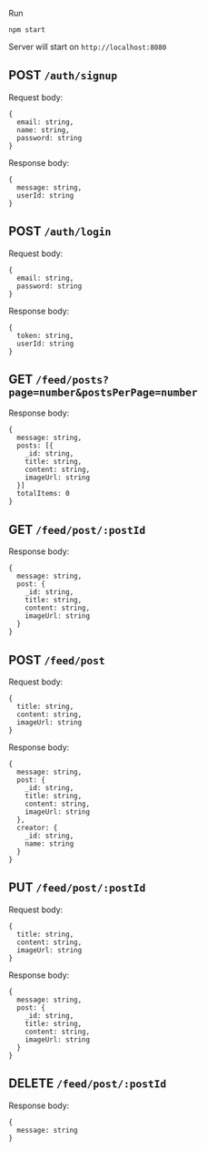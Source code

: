 Run
```
npm start
```

Server will start on `http://localhost:8080`

## POST `/auth/signup`

Request body:
```
{
  email: string,
  name: string,
  password: string
}
```

Response body:
```
{
  message: string,
  userId: string
}
```


## POST `/auth/login`

Request body:
```
{
  email: string,
  password: string
}
```

Response body:
```
{
  token: string,
  userId: string
}
```

## GET `/feed/posts?page=number&postsPerPage=number`

Response body:
```
{
  message: string,
  posts: [{
    _id: string,
    title: string,
    content: string,
    imageUrl: string
  }]
  totalItems: 0
}
```

## GET `/feed/post/:postId`

Response body:
```
{
  message: string,
  post: {
    _id: string,
    title: string,
    content: string,
    imageUrl: string
  }
}
```

## POST `/feed/post`

Request body:
```
{
  title: string,
  content: string,
  imageUrl: string
}
```

Response body:
```
{
  message: string,
  post: {
    _id: string,
    title: string,
    content: string,
    imageUrl: string
  },
  creator: {
    _id: string,
    name: string
  }
}
```

## PUT `/feed/post/:postId`

Request body:
```
{
  title: string,
  content: string,
  imageUrl: string
}
```

Response body:
```
{
  message: string,
  post: {
    _id: string,
    title: string,
    content: string,
    imageUrl: string
  }
}
```

## DELETE `/feed/post/:postId`

Response body:

```
{
  message: string
}
```